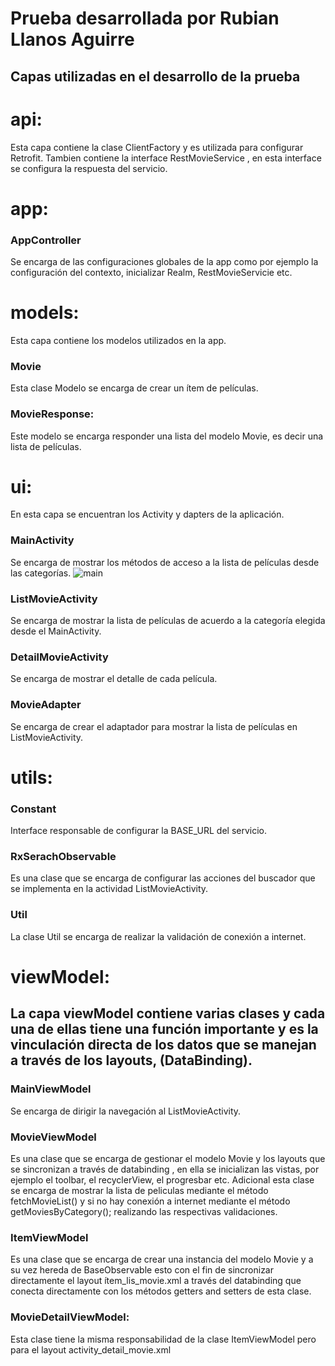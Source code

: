 # Prueba desarrollada por Rubian Llanos Aguirre
## Capas utilizadas en el desarrollo de la prueba
# api:  
Esta capa contiene la clase ClientFactory y es utilizada para configurar Retrofit. Tambien contiene la interface RestMovieService , en esta interface se configura la respuesta del servicio. 
# app: 
### AppController 
Se encarga de las configuraciones globales de la app como por ejemplo la configuración del contexto, inicializar Realm, RestMovieServicie etc. 
# models: 
Esta capa contiene los modelos utilizados en la app.
### Movie
Esta clase Modelo se encarga de crear un ítem de películas.
### MovieResponse: 
Este modelo se encarga responder una lista del modelo Movie, es decir una lista de películas.
# ui: 
En esta capa se encuentran los Activity y dapters de la aplicación. 
### MainActivity
Se encarga de mostrar los métodos de acceso a la lista de películas desde las categorías. 
![main](https://user-images.githubusercontent.com/38786536/39595061-07029c70-4ed4-11e8-9a4f-7e129e45361b.JPG)
### ListMovieActivity 
Se encarga de mostrar la lista de películas de acuerdo a la categoría elegida desde el MainActivity. 
### DetailMovieActivity 
Se encarga de mostrar el detalle de cada película.
### MovieAdapter
Se encarga de crear el adaptador para mostrar la lista de películas en ListMovieActivity.
# utils: 
### Constant 
Interface responsable de configurar la BASE_URL del servicio.
### RxSerachObservable 
Es una clase que se encarga de configurar las acciones del buscador que se implementa en la actividad ListMovieActivity. 
### Util
La clase Util se encarga de realizar la validación de conexión a internet.
# viewModel: 
## La capa viewModel contiene varias clases y cada una de ellas tiene una función importante y es la vinculación directa de los datos que se manejan a través de los layouts, (DataBinding). 
### MainViewModel 
Se encarga de dirigir la navegación al ListMovieActivity.
### MovieViewModel 
Es una clase que se encarga de gestionar el modelo Movie y los layouts que se sincronizan a través de databinding , en ella se inicializan las vistas, por ejemplo el toolbar, el recyclerView, el progresbar etc.  Adicional esta clase se encarga de mostrar la lista de peliculas mediante el método fetchMovieList() y si no hay conexión a internet mediante el método getMoviesByCategory(); realizando las respectivas validaciones.
### ItemViewModel
Es una clase que se encarga de crear una instancia del modelo Movie y a su vez hereda de BaseObservable esto con el fin de sincronizar directamente el layout ítem_lis_movie.xml a través del databinding que conecta directamente con los métodos getters and setters de esta clase. 
### MovieDetailViewModel: 
Esta clase tiene la misma responsabilidad de la clase ItemViewModel pero para el layout activity_detail_movie.xml

